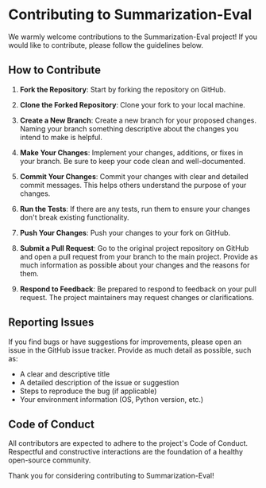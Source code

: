 
# Contributing to Summarization-Eval

We warmly welcome contributions to the Summarization-Eval project! If you would like to contribute, please follow the guidelines below.

## How to Contribute

1. **Fork the Repository**: Start by forking the repository on GitHub.

2. **Clone the Forked Repository**: Clone your fork to your local machine.

3. **Create a New Branch**: Create a new branch for your proposed changes. Naming your branch something descriptive about the changes you intend to make is helpful.

4. **Make Your Changes**: Implement your changes, additions, or fixes in your branch. Be sure to keep your code clean and well-documented.

5. **Commit Your Changes**: Commit your changes with clear and detailed commit messages. This helps others understand the purpose of your changes.

6. **Run the Tests**: If there are any tests, run them to ensure your changes don't break existing functionality.

7. **Push Your Changes**: Push your changes to your fork on GitHub.

8. **Submit a Pull Request**: Go to the original project repository on GitHub and open a pull request from your branch to the main project. Provide as much information as possible about your changes and the reasons for them.

9. **Respond to Feedback**: Be prepared to respond to feedback on your pull request. The project maintainers may request changes or clarifications.

## Reporting Issues

If you find bugs or have suggestions for improvements, please open an issue in the GitHub issue tracker. Provide as much detail as possible, such as:

- A clear and descriptive title
- A detailed description of the issue or suggestion
- Steps to reproduce the bug (if applicable)
- Your environment information (OS, Python version, etc.)

## Code of Conduct

All contributors are expected to adhere to the project's Code of Conduct. Respectful and constructive interactions are the foundation of a healthy open-source community.

Thank you for considering contributing to Summarization-Eval!
